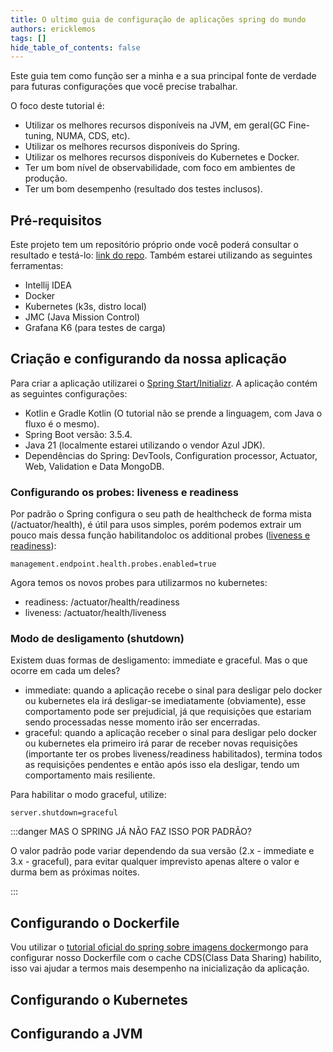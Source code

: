 ```yaml
---
title: O ultimo guia de configuração de aplicações spring do mundo
authors: ericklemos
tags: []
hide_table_of_contents: false
---
```


Este guia tem como função ser a minha e a sua principal fonte de verdade para futuras configurações que você precise
trabalhar. 

O foco deste tutorial é:
- Utilizar os melhores recursos disponíveis na JVM, em geral(GC Fine-tuning, NUMA, CDS, etc).
- Utilizar os melhores recursos disponíveis do Spring.
- Utilizar os melhores recursos disponíveis do Kubernetes e Docker.
- Ter um bom nível de observabilidade, com foco em ambientes de produção.
- Ter um bom desempenho (resultado dos testes inclusos).

<!-- truncate -->

## Pré-requisitos

Este projeto tem um repositório próprio onde você poderá consultar o resultado e testá-lo: [link do repo](http://google.com).
Também estarei utilizando as seguintes ferramentas:
- Intellij IDEA
- Docker
- Kubernetes (k3s, distro local)
- JMC (Java Mission Control)
- Grafana K6 (para testes de carga)

## Criação e configurando da nossa aplicação

Para criar a aplicação utilizarei o [Spring Start/Initializr](https://start.spring.io/). A aplicação contém as seguintes
configurações:
- Kotlin e Gradle Kotlin (O tutorial não se prende a linguagem, com Java o fluxo é o mesmo).
- Spring Boot versão: 3.5.4.
- Java 21 (localmente estarei utilizando o vendor Azul JDK).
- Dependências do Spring: DevTools, Configuration processor, Actuator, Web, Validation e Data MongoDB.

### Configurando os probes: liveness e readiness

Por padrão o Spring configura o seu path de healthcheck de forma mista (/actuator/health), é útil para usos simples,
porém podemos extrair um pouco mais dessa função habilitandoloc os additional probes ([liveness e readiness](https://kubernetes.io/docs/tasks/configure-pod-container/configure-liveness-readiness-startup-probes/)):

```text
management.endpoint.health.probes.enabled=true
```

Agora temos os novos probes para utilizarmos no kubernetes:
- readiness: /actuator/health/readiness
- liveness: /actuator/health/liveness

### Modo de desligamento (shutdown)

Existem duas formas de desligamento: immediate e graceful. Mas o que ocorre em cada um deles?
- immediate: quando a aplicação recebe o sinal para desligar pelo docker ou kubernetes ela irá desligar-se imediatamente
    (obviamente), esse comportamento pode ser prejudicial, já que requisições que estariam sendo processadas nesse momento
    irão ser encerradas.
- graceful: quando a aplicação receber o sinal para desligar pelo docker ou kubernetes ela primeiro irá parar de receber
    novas requisições (importante ter os probes liveness/readiness habilitados), termina todos as requisições pendentes
    e então após isso ela desligar, tendo um comportamento mais resiliente.

Para habilitar o modo graceful, utilize:
```text
server.shutdown=graceful
```

:::danger MAS O SPRING JÁ NÃO FAZ ISSO POR PADRÃO?

O valor padrão pode variar dependendo da sua versão (2.x - immediate e 3.x - graceful), para evitar qualquer imprevisto
apenas altere o valor e durma bem as próximas noites.

:::

## Configurando o Dockerfile

Vou utilizar o [tutorial oficial do spring sobre imagens docker]()mongo para configurar nosso Dockerfile com o cache CDS(Class 
Data Sharing) habilito, isso vai ajudar a termos mais desempenho na inicialização da aplicação.

## Configurando o Kubernetes

## Configurando a JVM